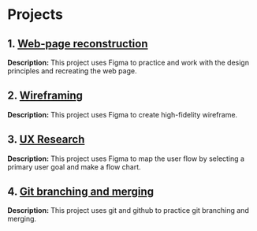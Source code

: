 # Projects

## 1. **[Web-page reconstruction](https://www.figma.com/design/7ZJoLBOvOLzbcKGiPEnzdP/Assignment-1?node-id=0-1&node-type=canvas&t=QxS2YCay0RNUzI5K-0)**

**Description:**
This project uses Figma to practice and work with the design principles and recreating the web page.

## 2. **[Wireframing](https://www.figma.com/design/7ZwT6Dyg5eMBSLmFwGw1Ft/Sketching-website?node-id=0-1&node-type=canvas&t=QxS2YCay0RNUzI5K-0)**

**Description:**
This project uses Figma to create high-fidelity wireframe.

## 3. **[UX Research](https://www.figma.com/board/SUjIfXsJXdc2bLdFJsmPl2/UX-research?t=QxS2YCay0RNUzI5K-0)**

**Description:**
This project uses Figma to map the user flow by selecting a primary user goal and make a flow chart.

## 4. **[Git branching and merging](https://github.com/Aashu260/cpnt-201-lab4)**

**Description:**
This project uses git and github to practice git branching and merging.
